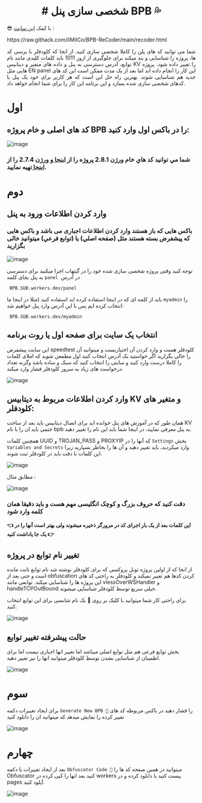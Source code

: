 
<h1 align="center"> # شخصی سازی پنل BPB 💦 </h1>

😎 با کمک [این سایت](https://raw.githack.com/liMilCo/BPB-ReCoder/main/recoder.html) :   
<p align="left">https://raw.githack.com/liMilCo/BPB-ReCoder/main/recoder.html</p>
  <p align="justify">
شما می توانید کد های پلن را کاملا شخصی سازی کنید.
از انجا که کلودفلر با برسی کد ها، پروژه را شناسایی و بند میکند برای جلوگیری از ارور 1011 باید کلمات کلیدی مانند نام توابع، آدرس دسترسی به پنل و داده های متغیر و دیتابیس KV را تغییر داده شود. پروژه هایی مثل EN panel این کار را انجام داده اند اما بعد از یک مدت ممکن است این کد های جدید هم شناسایی شوند. بهترین راه حل این است که هر کاربر برای خود یک پنل با کدهای شخصی سازی شده بسازد و این برنامه این کار را برای شما انجام خواهد داد.
</p>

# اول

## کد های اصلی و خام پروژه BPB را در باکس اول وارد کنید:
![image](https://github.com/user-attachments/assets/145586fd-7520-4c44-b2b7-8f8acddbb87e)
### شما مي توانيد کد هاي خام ورژن 2.8.1 پروژه را از [اينجا ](https://raw.githubusercontent.com/liMilCo/BPB-ReCoder/main/worker.2.8.1.js)و ورژن 2.7.4 را از [اينجا ](https://github.com/bia-pain-bache/BPB-Worker-Panel/releases/download/v2.7.4/worker.js)تهيه نماييد.


# دوم


## وارد کردن اطلاعات ورود به پنل

### باکس هایی که باز هستند وارد کردن اطلاعات اجباری می باشد و باکس هایی که پیشفرض بسته هستند مثل (صفحه اصلي) یا (توابع فرعي) میتوانید خالی بگزارید

![image](https://github.com/user-attachments/assets/888f7e7e-d0c7-47ac-999d-85462e112b41)

توجه کنید وقتی پروژه شخصی سازی شده خود را در گیتهاب اجرا میکنید برای دسترسی به پنل بجای کلمه `panel `در آدرس

` BPB.SUB.workers.dev/panel`

باید از کلمه ای که در اینجا استفاده کرده اید استفاده کنید (مثلا در اینجا ما `myadmin` را انتخاب کرده ایم پس با این آدرس وارد پنل خواهیم شد:

` BPB.SUB.workers.dev/myadmin`

## انتخاب یک سایت برای صفحه اول یا روت برنامه
این سایت پیشفرض speedtest کلودفلر هست و وارد کردن آن اختیاریست و میتوانید آن را خالی بگزارید
اگر خواستید یک آدرس انتخاب کنید اول مطمعن شوید که املای کلمات را کاملا درست وارد کنید و سایتی را انتخاب کنید که سبک و ساده باشد وگرنه تعداد درخواست های زیاد به سرور کلودفلر فشار وارد میکند.

![image](https://github.com/user-attachments/assets/bbc0210f-b224-4e47-8181-bd1a7ec73153)


## وارد کردن اطلاعات مربوط به دیتابیس KV و متغیر های کلودفلر:

همان طور که در آموزش های پنل خوانده اید برای اتصال دیتابیس باید بعد از ساخت KV حتمی باید ان را با نام bpb به پنل معرفی نمایید، در اینجا شما باید این نام را تغییر دهید.

همچنین کلمات UUID و TROJAN_PASS و PROXYIP که آنها را در `Settings` بخش `Variables and Secrets`  وارد میکردید، باید تغییر دهید و آن ها را بخاطر بسپارید زیرا این کلمات با دقت باید در کلودفلر ثبت شوند.

![image](https://github.com/user-attachments/assets/f6c99917-6a5a-4c6e-8c16-aeec8bde6a52)

مطابق مثال :

![image](https://github.com/user-attachments/assets/8a38f229-5ec7-40d7-842f-1293acef5598)

### دقت کنید که حروف بزرگ و کوچک انگلیسی مهم هست و باید دقیقا همان کلمه وارد شود

**👈 این کلمات بعد از یک بار اجرای کد در مرورگر ذخیره میشوند ولی بهتر است آنها را در یک جا یاداشت کنید 👉**

## تغییر نام توابع در پروژه
از انجا که از اولین پروژه تونل پروکسی که برای کلودفلر نوشته شد نام توابع ثابت مانده است و حتی بعد از obfuscation کردن کدها هم تغییر نمیکند و کلودفلر به راحتی کد های این پروژه ها را شناسایی میکند. توابعی مانند vlessOverWSHandler و handleTCPOutBound خیلی سریع توسط کلودفلر شناسایی میشوند.

برای راحتی کار شما میتوانید با کلیک بر روی 🎁 یک نام شانسی برای این توابع انتخاب کنید.

![image](https://github.com/user-attachments/assets/8c64c378-d206-4fd1-9aa4-b028da7e34e1)


## حالت پیشرفته تغییر توابع

بخش توابع فرعی هم مثل توابع اصلی میباشد اما تغییر انها اجباری نیست اما برای اطمینان از شناسایی نشدن توسط کلودفلر میتوانید انها را نیز تغییر دهید.


![image](https://github.com/user-attachments/assets/61ae844b-0d00-4b99-9713-a1d7ff9b16bd)


# سوم

برای ایجاد تغییرات دکمه  `Generate New BPB 🌊` را فشار دهید
در باکس مربوطه کد های تغییر کرده را نمایش میدهد که میتوانید ان را دانلود کنید

![image](https://github.com/user-attachments/assets/399fa6d6-7873-42db-8b3c-371f99a79952)

# چهارم 
بعد از ایجاد تغییرات با دکمه `Obfuscator Code 💨` میتوانید در همین صفحه کد ها را Obfuscator کنید
بعد انها را کپی کرده در workers پیست کنید یا دانلود کرده و در pages آپلود کنید.

![image](https://github.com/user-attachments/assets/4b5aa91a-1998-4e11-9236-d993a8fcca42)

